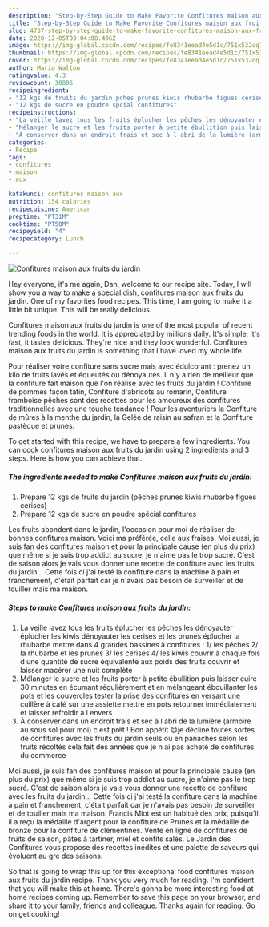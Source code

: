 ```yaml
---
description: "Step-by-Step Guide to Make Favorite Confitures maison aux fruits du jardin"
title: "Step-by-Step Guide to Make Favorite Confitures maison aux fruits du jardin"
slug: 4737-step-by-step-guide-to-make-favorite-confitures-maison-aux-fruits-du-jardin
date: 2020-12-05T00:04:08.496Z
image: https://img-global.cpcdn.com/recipes/fe8341eead4e5d1c/751x532cq70/confitures-maison-aux-fruits-du-jardin-photo-principale-de-la-recette.jpg
thumbnail: https://img-global.cpcdn.com/recipes/fe8341eead4e5d1c/751x532cq70/confitures-maison-aux-fruits-du-jardin-photo-principale-de-la-recette.jpg
cover: https://img-global.cpcdn.com/recipes/fe8341eead4e5d1c/751x532cq70/confitures-maison-aux-fruits-du-jardin-photo-principale-de-la-recette.jpg
author: Mario Walton
ratingvalue: 4.3
reviewcount: 30806
recipeingredient:
- "12 kgs de fruits du jardin pches prunes kiwis rhubarbe figues cerises"
- "12 kgs de sucre en poudre spcial confitures"
recipeinstructions:
- "La veille lavez tous les fruits éplucher les pêches les dénoyauter éplucher les kiwis dénoyauter les cerises et les prunes éplucher la rhubarbe mettre dans 4 grandes bassines à confitures : 1/ les pêches 2/ la rhubarbe et les prunes 3/ les cerises 4/ les kiwis couvrir à chaque fois d une quantité de sucre équivalente aux poids des fruits couvrir et laisser macérer une nuit complète"
- "Mélanger le sucre et les fruits porter à petite ébullition puis laisser cuire 30 minutes en écumant régulièrement et en mélangeant ébouillanter les pots et les couvercles tester la prise des confitures en versant une cuillère à café sur une assiette mettre en pots retourner immédiatement et laisser refroidir à l envers"
- "À conserver dans un endroit frais et sec à l abri de la lumière (armoire au sous sol pour moi) c est prêt ! Bon appétit 😋je décline toutes sortes de confitures avec les fruits du jardin seuls ou en panachés selon les fruits récoltés cela fait des années que je n ai pas acheté de confitures du commerce"
categories:
- Recipe
tags:
- confitures
- maison
- aux

katakunci: confitures maison aux 
nutrition: 154 calories
recipecuisine: American
preptime: "PT31M"
cooktime: "PT50M"
recipeyield: "4"
recipecategory: Lunch

---
```



![Confitures maison aux fruits du jardin](https://img-global.cpcdn.com/recipes/fe8341eead4e5d1c/751x532cq70/confitures-maison-aux-fruits-du-jardin-photo-principale-de-la-recette.jpg)

Hey everyone, it's me again, Dan, welcome to our recipe site. Today, I will show you a way to make a special dish, confitures maison aux fruits du jardin. One of my favorites food recipes. This time, I am going to make it a little bit unique. This will be really delicious.

Confitures maison aux fruits du jardin is one of the most popular of recent trending foods in the world. It is appreciated by millions daily. It's simple, it's fast, it tastes delicious. They're nice and they look wonderful. Confitures maison aux fruits du jardin is something that I have loved my whole life.

Pour réaliser votre confiture sans sucre mais avec édulcorant : prenez un kilo de fruits lavés et équeutés ou dénoyautés. Il n&#39;y a rien de meilleur que la confiture fait maison que l&#39;on réalise avec les fruits du jardin ! Confiture de pommes façon tatin, Confiture d&#39;abricots au romarin, Confiture framboise pêches sont des recettes pour les amoureux des confitures traditionnelles avec une touche tendance ! Pour les aventuriers la Confiture de mûres à la menthe du jardin, la Gelée de raisin au safran et la Confiture pastèque et prunes.


To get started with this recipe, we have to prepare a few ingredients. You can cook confitures maison aux fruits du jardin using 2 ingredients and 3 steps. Here is how you can achieve that.

<!--inarticleads1-->

##### The ingredients needed to make Confitures maison aux fruits du jardin:

1. Prepare 12 kgs de fruits du jardin (pêches prunes kiwis rhubarbe figues cerises)
1. Prepare 12 kgs de sucre en poudre spécial confitures


Les fruits abondent dans le jardin, l&#39;occasion pour moi de réaliser de bonnes confitures maison. Voici ma préférée, celle aux fraises. Moi aussi, je suis fan des confitures maison et pour la principale cause (en plus du prix) que même si je suis trop addict au sucre, je n&#39;aime pas le trop sucré. C&#39;est de saison alors je vais vous donner une recette de confiture avec les fruits du jardin… Cette fois ci j&#39;ai testé la confiture dans la machine à pain et franchement, c&#39;était parfait car je n&#39;avais pas besoin de surveiller et de touiller mais ma maison. 

<!--inarticleads2-->

##### Steps to make Confitures maison aux fruits du jardin:

1. La veille lavez tous les fruits éplucher les pêches les dénoyauter éplucher les kiwis dénoyauter les cerises et les prunes éplucher la rhubarbe mettre dans 4 grandes bassines à confitures : 1/ les pêches 2/ la rhubarbe et les prunes 3/ les cerises 4/ les kiwis couvrir à chaque fois d une quantité de sucre équivalente aux poids des fruits couvrir et laisser macérer une nuit complète
1. Mélanger le sucre et les fruits porter à petite ébullition puis laisser cuire 30 minutes en écumant régulièrement et en mélangeant ébouillanter les pots et les couvercles tester la prise des confitures en versant une cuillère à café sur une assiette mettre en pots retourner immédiatement et laisser refroidir à l envers
1. À conserver dans un endroit frais et sec à l abri de la lumière (armoire au sous sol pour moi) c est prêt ! Bon appétit 😋je décline toutes sortes de confitures avec les fruits du jardin seuls ou en panachés selon les fruits récoltés cela fait des années que je n ai pas acheté de confitures du commerce


Moi aussi, je suis fan des confitures maison et pour la principale cause (en plus du prix) que même si je suis trop addict au sucre, je n&#39;aime pas le trop sucré. C&#39;est de saison alors je vais vous donner une recette de confiture avec les fruits du jardin… Cette fois ci j&#39;ai testé la confiture dans la machine à pain et franchement, c&#39;était parfait car je n&#39;avais pas besoin de surveiller et de touiller mais ma maison. Francis Miot est un habitué des prix, puisqu&#39;il il a reçu la médaille d&#39;argent pour la confiture de Prunes et la médaille de bronze pour la confiture de clémentines. Vente en ligne de confitures de fruits de saison, pâtes à tartiner, miel et confits salés. Le Jardin des Confitures vous propose des recettes inédites et une palette de saveurs qui évoluent au gré des saisons. 

So that is going to wrap this up for this exceptional food confitures maison aux fruits du jardin recipe. Thank you very much for reading. I'm confident that you will make this at home. There's gonna be more interesting food at home recipes coming up. Remember to save this page on your browser, and share it to your family, friends and colleague. Thanks again for reading. Go on get cooking!
